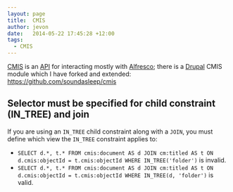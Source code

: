 ```yaml
---
layout: page
title:  CMIS
author: jevon
date:   2014-05-22 17:45:28 +12:00
tags:
  - CMIS
---
```


[CMIS](cmis.md) is an [API](api.md) for interacting mostly with [Alfresco](alfresco.md); there is a [Drupal](drupal.md) CMIS module which I have forked and extended: https://github.com/soundasleep/cmis

## Selector must be specified for child constraint (IN_TREE) and join

If you are using an `IN_TREE` child constraint along with a `JOIN`, you must define which view the `IN_TREE` constraint applies to:

* `SELECT d.*, t.* FROM cmis:document AS d JOIN cm:titled AS t ON d.cmis:objectId = t.cmis:objectId WHERE IN_TREE('folder')` is invalid.
* `SELECT d.*, t.* FROM cmis:document AS d JOIN cm:titled AS t ON d.cmis:objectId = t.cmis:objectId WHERE IN_TREE(d, 'folder')` is valid.
